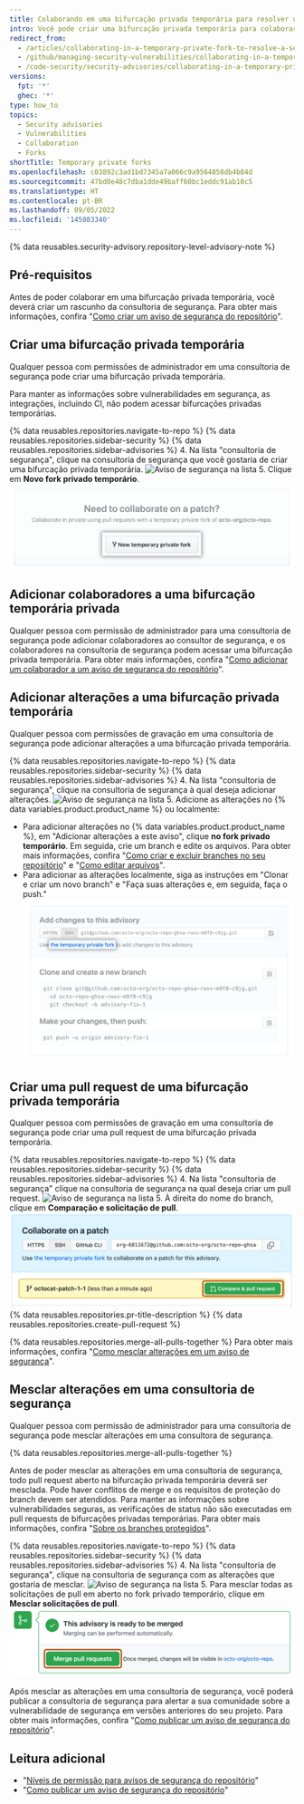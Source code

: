 ```yaml
---
title: Colaborando em uma bifurcação privada temporária para resolver uma vulnerabilidade de segurança do repositório
intro: Você pode criar uma bifurcação privada temporária para colaborar de maneira privada na correção de uma vulnerabilidade de segurança em seu repositório.
redirect_from:
  - /articles/collaborating-in-a-temporary-private-fork-to-resolve-a-security-vulnerability
  - /github/managing-security-vulnerabilities/collaborating-in-a-temporary-private-fork-to-resolve-a-security-vulnerability
  - /code-security/security-advisories/collaborating-in-a-temporary-private-fork-to-resolve-a-security-vulnerability
versions:
  fpt: '*'
  ghec: '*'
type: how_to
topics:
  - Security advisories
  - Vulnerabilities
  - Collaboration
  - Forks
shortTitle: Temporary private forks
ms.openlocfilehash: c03892c3ad1bd7345a7a066c9a9564858db4b84d
ms.sourcegitcommit: 47bd0e48c7dba1dde49baff60bc1eddc91ab10c5
ms.translationtype: HT
ms.contentlocale: pt-BR
ms.lasthandoff: 09/05/2022
ms.locfileid: '145083340'
---
```

{% data reusables.security-advisory.repository-level-advisory-note %}

## Pré-requisitos

Antes de poder colaborar em uma bifurcação privada temporária, você deverá criar um rascunho da consultoria de segurança. Para obter mais informações, confira "[Como criar um aviso de segurança do repositório](/code-security/repository-security-advisories/creating-a-repository-security-advisory)".

## Criar uma bifurcação privada temporária

Qualquer pessoa com permissões de administrador em uma consultoria de segurança pode criar uma bifurcação privada temporária.

Para manter as informações sobre vulnerabilidades em segurança, as integrações, incluindo CI, não podem acessar bifurcações privadas temporárias.

{% data reusables.repositories.navigate-to-repo %} {% data reusables.repositories.sidebar-security %} {% data reusables.repositories.sidebar-advisories %}
4. Na lista "consultoria de segurança", clique na consultoria de segurança que você gostaria de criar uma bifurcação privada temporária.
  ![Aviso de segurança na lista](/assets/images/help/security/security-advisory-in-list.png)
5. Clique em **Novo fork privado temporário**.
  ![Botão Novo fork privado temporário](/assets/images/help/security/new-temporary-private-fork-button.png)

## Adicionar colaboradores a uma bifurcação temporária privada

Qualquer pessoa com permissão de administrador para uma consultoria de segurança pode adicionar colaboradores ao consultor de segurança, e os colaboradores na consultoria de segurança podem acessar uma bifurcação privada temporária. Para obter mais informações, confira "[Como adicionar um colaborador a um aviso de segurança do repositório](/code-security/repository-security-advisories/adding-a-collaborator-to-a-repository-security-advisory)".

## Adicionar alterações a uma bifurcação privada temporária

Qualquer pessoa com permissões de gravação em uma consultoria de segurança pode adicionar alterações a uma bifurcação privada temporária.

{% data reusables.repositories.navigate-to-repo %} {% data reusables.repositories.sidebar-security %} {% data reusables.repositories.sidebar-advisories %}
4. Na lista "consultoria de segurança", clique na consultoria de segurança à qual deseja adicionar alterações.
  ![Aviso de segurança na lista](/assets/images/help/security/security-advisory-in-list.png)
5. Adicione as alterações no {% data variables.product.product_name %} ou localmente:
   - Para adicionar alterações no {% data variables.product.product_name %}, em "Adicionar alterações a este aviso", clique **no fork privado temporário**. Em seguida, crie um branch e edite os arquivos. Para obter mais informações, confira "[Como criar e excluir branches no seu repositório](/articles/creating-and-deleting-branches-within-your-repository)" e "[Como editar arquivos](/repositories/working-with-files/managing-files/editing-files)".
   - Para adicionar as alterações localmente, siga as instruções em "Clonar e criar um novo branch" e "Faça suas alterações e, em seguida, faça o push."
   ![Caixa Adicionar alterações a este aviso](/assets/images/help/security/add-changes-to-this-advisory-box.png)

## Criar uma pull request de uma bifurcação privada temporária

Qualquer pessoa com permissões de gravação em uma consultoria de segurança pode criar uma pull request de uma bifurcação privada temporária.

{% data reusables.repositories.navigate-to-repo %} {% data reusables.repositories.sidebar-security %} {% data reusables.repositories.sidebar-advisories %}
4. Na lista "consultoria de segurança" clique na consultoria de segurança na qual deseja criar um pull request.
  ![Aviso de segurança na lista](/assets/images/help/security/security-advisory-in-list.png)
5. À direita do nome do branch, clique em **Comparação e solicitação de pull**.
  ![Botão Comparação e solicitação de pull](/assets/images/help/security/security-advisory-compare-and-pr.png) {% data reusables.repositories.pr-title-description %} {% data reusables.repositories.create-pull-request %}

{% data reusables.repositories.merge-all-pulls-together %} Para obter mais informações, confira "[Como mesclar alterações em um aviso de segurança](#merging-changes-in-a-security-advisory)".

## Mesclar alterações em uma consultoria de segurança

Qualquer pessoa com permissão de administrador para uma consultoria de segurança pode mesclar alterações em uma consultora de segurança.

{% data reusables.repositories.merge-all-pulls-together %}

Antes de poder mesclar as alterações em uma consultoria de segurança, todo pull request aberto na bifurcação privada temporária deverá ser mesclada. Pode haver conflitos de merge e os requisitos de proteção do branch devem ser atendidos. Para manter as informações sobre vulnerabilidades seguras, as verificações de status não são executadas em pull requests de bifurcações privadas temporárias. Para obter mais informações, confira "[Sobre os branches protegidos](/articles/about-protected-branches)".

{% data reusables.repositories.navigate-to-repo %} {% data reusables.repositories.sidebar-security %} {% data reusables.repositories.sidebar-advisories %}
4. Na lista "consultoria de segurança", clique na consultoria de segurança com as alterações que gostaria de mesclar.
  ![Aviso de segurança na lista](/assets/images/help/security/security-advisory-in-list.png)
5. Para mesclar todas as solicitações de pull em aberto no fork privado temporário, clique em **Mesclar solicitações de pull**.
  ![Botão Mesclar solicitações de pull](/assets/images/help/security/merge-pull-requests-button.png)

Após mesclar as alterações em uma consultoria de segurança, você poderá publicar a consultoria de segurança para alertar a sua comunidade sobre a vulnerabilidade de segurança em versões anteriores do seu projeto. Para obter mais informações, confira "[Como publicar um aviso de segurança do repositório](/code-security/repository-security-advisories/publishing-a-repository-security-advisory)".

## Leitura adicional

- "[Níveis de permissão para avisos de segurança do repositório](/code-security/repository-security-advisories/permission-levels-for-repository-security-advisories)"
- "[Como publicar um aviso de segurança do repositório](/code-security/repository-security-advisories/publishing-a-repository-security-advisory)"
